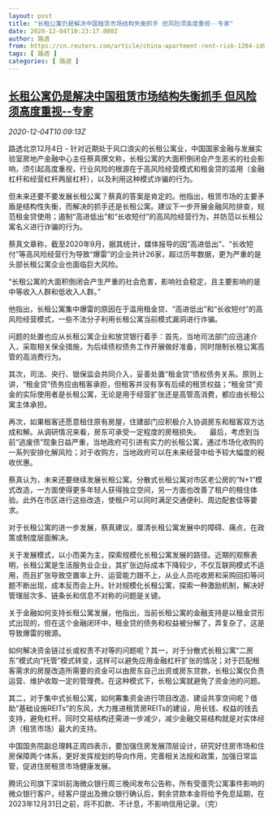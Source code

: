 ```yaml
---
layout: post
title: "长租公寓仍是解决中国租赁市场结构失衡抓手 但风险须高度重视--专家"
date: 2020-12-04T10:23:17.000Z
author: 路透
from: https://cn.reuters.com/article/china-apartment-rent-risk-1204-idCNKBS28E16C
tags: [ 路透 ]
categories: [ 路透 ]
---
```

<!--1607077397000-->
[长租公寓仍是解决中国租赁市场结构失衡抓手 但风险须高度重视--专家](https://cn.reuters.com/article/china-apartment-rent-risk-1204-idCNKBS28E16C)
------

<div>
<div><i>2020-12-04T10:09:13Z</i></div><p>路透北京12月4日 - 针对近期处于风口浪尖的长租公寓业，中国国家金融与发展实验室房地产金融中心主任蔡真撰文称，长租公寓的大面积倒闭会产生恶劣的社会影响，须引起高度重视，行业风险的根源在于高风险经营模式和租金贷的滥用（金融杠杆和经营杠杆两层杠杆），以及利用这种模式诈骗的行为。</p><p>但未来还要不要发展长租公寓？蔡真的答案是肯定的。他指出，租赁市场的主要矛盾是结构性失衡，而解决的抓手还是长租公寓。建议下一步开展金融风险排查，规范租金贷使用；遏制“高进低出”和“长收短付”的高风险经营行为，并防范以长租公寓名义进行诈骗的行为。</p><p>蔡真文章称，截至2020年9月，据其统计，媒体报导的因“高进低出”、“长收短付”等高风险经营行为导致“爆雷”的企业共计26家，超过历年数据，更为严重的是头部长租公寓企业也面临巨大风险。</p><p>“长租公寓的大面积倒闭会产生严重的社会危害，影响社会稳定，且主要影响的是中等收入人群和低收入人群。”</p><p>他指出，长租公寓集中爆雷的原因在于滥用租金贷、“高进低出”和“长收短付”的高风险经营模式，一些不法分子利用长租公寓当前模式漏洞进行诈骗。</p><p>问题的处置也应从长租公寓企业和放贷银行着手：首先，当地司法部门应迅速介入，采取相关保全措施，为后续债权债务工作开展做好准备，同时限制长租公寓高管的高消费行为。</p><p>其次，司法、央行、银保监会共同介入，妥善处置“租金贷”债权债务关系。原则上讲，“租金贷”债务应由租客承担，但租客并没有享有后续的租赁权益；“租金贷”资金的实际使用者是长租公寓，无论是用于经营扩张还是高管高消费，都应由长租公寓主体承担。</p><p>再次，如果租客还愿意租住原有房屋，住建部门应积极介入协调房东和租客双方达成和解。从调研情况来看，房东可承受一定程度的房租损失。 　最后，考虑到当前“逃废债”现象日益严重，当地政府可引进有实力的长租公寓，通过市场化收购的一系列安排化解风险；对于收购方，当地政府可以在未来经营中给予较大幅度的税收优惠。</p><p>蔡真认为，未来还要继续发展长租公寓。分散式长租公寓对市区老公房的“N+1”模式改造，一方面使得更多年轻人获得独立空间，另一方面也改善了租户的租住体验。此外在市区进行这些改造，使租户可以同时满足交通便利、周边配套佳等要求。</p><p>对于长租公寓的进一步发展，蔡真建议，厘清长租公寓发展中的障碍、痛点，在政策或制度层面解决。</p><p>关于发展模式，以小而美为主，探索规模化长租公寓发展的路径。近期的观察表明，长租公寓是生活服务业企业，其扩张边际成本下降较少，不仅互联网模式不适用，而且扩张导致空置率上升、运营能力跟不上，从业人员吃收房和采购回扣等问题不断出现，成本反而会上升。针对规模化长租公寓，探索一种激励机制，解决好管理层次多、链条长和信息不对称的问题是关键。</p><p>关于金融如何支持长租公寓发展，他指出，当前长租公寓的金融支持是以租金贷形式出现的，但在这个金融闭环中，租金贷的债务和权益被分解了，弄复杂了，这是导致爆雷的根源。</p><p>如何解决资金链过长或权责不对等的问题呢？其一，对于分散式长租公寓“二房东”模式向“托管”模式转变，这样可以避免应用金融杠杆扩张的情况；对于匹配租客需求的房屋改造所需要的资金可以由房东自己出资或房东贷款，长租公寓仅负责运营、维护收取一定的管理费。在这种模式下，长租公寓就避免了资金池的问题。</p><p>其二，对于集中式长租公寓，如何筹集资金进行项目改造、建设共享空间呢？借助“基础设施REITs”的东风，大力推进租赁房REITs的建设，用长钱、权益的钱去支持，避免杠杆。同时交易结构还需进一步减少，减少金融交易结构就是对实体经济（租赁市场）最大的支持。</p><p>中国国务院副总理韩正周四表示，要加强住房发展顶层设计，研究好住房市场和住房保障两个体系，更好发挥规划的导向作用，完善相关法规和政策，加强日常监管，促进住房租赁市场健康发展。</p><p>腾讯公司旗下深圳前海微众银行周三晚间发布公告称，所有受蛋壳公寓事件影响的微众银行客户，经客户提出及微众银行确认后，剩余贷款本金将给予免息延期，在2023年12月31日之前，将不扣款、不计息，不影响信用记录。（完）</p>
</div>
